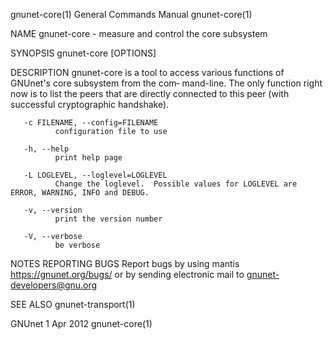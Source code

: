 gnunet-core(1)                         General Commands Manual                         gnunet-core(1)

NAME
       gnunet-core - measure and control the core subsystem

SYNOPSIS
       gnunet-core [OPTIONS]

DESCRIPTION
       gnunet-core  is  a  tool  to access various functions of GNUnet's core subsystem from the com‐
       mand-line.  The only function right now is to list the peers that are  directly  connected  to
       this peer (with successful cryptographic handshake).

       -c FILENAME, --config=FILENAME
              configuration file to use

       -h, --help
              print help page

       -L LOGLEVEL, --loglevel=LOGLEVEL
              Change the loglevel.  Possible values for LOGLEVEL are ERROR, WARNING, INFO and DEBUG.

       -v, --version
              print the version number

       -V, --verbose
              be verbose

NOTES
REPORTING BUGS
       Report  bugs  by  using  mantis  <https://gnunet.org/bugs/>  or  by sending electronic mail to
       <gnunet-developers@gnu.org>

SEE ALSO
       gnunet-transport(1)

GNUnet                                        1 Apr 2012                               gnunet-core(1)
